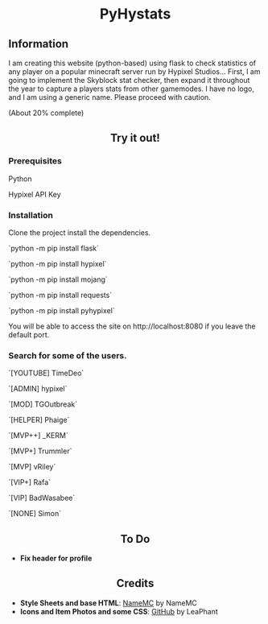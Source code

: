 <h1 align="center">PyHystats</h1>
<h2> Information </h2>
<p>I am creating this website (python-based) using flask to check statistics of any player on a popular minecraft server run by Hypixel Studios... First, I am going to implement the Skyblock stat checker, then expand it throughout the year to capture a players stats from other gamemodes. I have no logo, and I am using a generic name. Please proceed with caution.</p>
(About 20% complete)
<h2 align="center">Try it out!</h2>
<h3>Prerequisites</h3>
<p>Python</p>
<p>Hypixel API Key</p>
<h3>Installation</h3>
Clone the project install the dependencies.
<p>`python -m pip install flask`</p>
<p>`python -m pip install hypixel`</p>
<p>`python -m pip install mojang`</p>
<p>`python -m pip install requests`</p>
<p>`python -m pip install pyhypixel`</p>
You will be able to access the site on http://localhost:8080 if you leave the default port.
<h3>Search for some of the users.</h3>
<p>`[YOUTUBE] TimeDeo`</p>
<p>`[ADMIN] hypixel`</p>
<p>`[MOD] TGOutbreak`</p>
<p>`[HELPER] Phaige`</p>
<p>`[MVP++] _KERM`</p>
<p>`[MVP+] Trummler`</p>
<p>`[MVP] vRiley`</p>
<p>`[VIP+] Rafa`</p>
<p>`[VIP] BadWasabee`</p>
<p>`[NONE] Simon`</p>

<h2 align="center"> To Do </h2>

- **Fix header for profile**

<h2 align="center">Credits</h2>

- **Style Sheets and base HTML**: <a href="https://namemc.com">NameMC</a> by NameMC
- **Icons and Item Photos and some CSS**: <a href="https://github.com/LeaPhant/">GitHub</a> by LeaPhant

